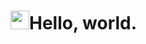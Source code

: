 # <img src="https://raw.githubusercontent.com/iampavangandhi/iampavangandhi/master/gifs/Hi.gif" width="30px" height="30px">Hello, world.

<!--



-->
